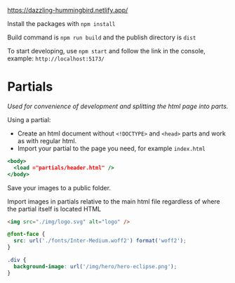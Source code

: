 https://dazzling-hummingbird.netlify.app/

Install the packages with `npm install`

Build command is `npm run build` and the publish directory is `dist`

To start developing, use `npm start` and follow the link in the console,
example: `http://localhost:5173/`

# Partials

_Used for convenience of development and splitting the html page into parts._

Using a partial:

- Create an html document without `<!DOCTYPE>` and `<head>` parts and work as
  with regular html.
- Import your partial to the page you need, for example `index.html`

```jsx
<body>
  <load ="partials/header.html" />
</body>
```

Save your images to a public folder.

Import images in partials relative to the main html file regardless of where the
partial itself is located HTML

```html
<img src="./img/logo.svg" alt="logo" />
```

```css
@font-face {
  src: url('./fonts/Inter-Medium.woff2') format('woff2');
}
```

```css
.div {
  background-image: url('/img/hero/hero-eclipse.png');
}
```
